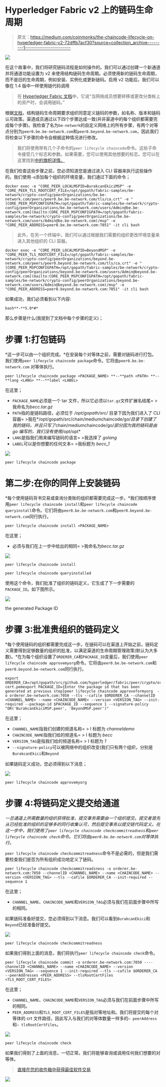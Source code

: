 # Hyperledger Fabric v2 上的链码生命周期

> 原文：<https://medium.com/coinmonks/the-chaincode-lifecycle-on-hyperledger-fabric-v2-72dffb7acf30?source=collection_archive---------1----------------------->

![](img/58a1a0d7f1913df6b4cb0b01dcd2b299.png)

在这个故事中，我们将研究链码流程是如何操作的。我们可以通过创建一个新通道并将通道功能设置为 v2 来使用结构链码生命周期。必须使用新的链码生命周期，而不是旧的生命周期，例如安装、实例化或更新链码。启用 v2 功能后，我们可以像在 1.4 版中一样使用链代码调用

> 在 [Hyperledger Fabric 文档](https://hyperledger-fabric.readthedocs.io/en/release-2.0/test_network.html)中，它说“当网络成员想要转移或更改分类帐上的资产时，会调用链码。”

根据[文档](https://hyperledger-fabric.readthedocs.io/en/release-2.0/chaincode_lifecycle.html#what-is-chaincode)，结构链码生命周期要求组织同意定义链码的参数，如名称、版本和链码认可政策。渠道成员通过以下四个步骤达成一致(并非渠道中的每个组织都需要完成每个步骤)。我检查了名为`be-network`的自定义网络上的所有步骤，有两个对等点分别为`peer0.be.be-network.com`和`peer0.beyond.be-network.com`，因此我们将检查以下步骤的命令会根据这种情况进行修改。

> 我们将使用带有几个子命令的`peer lifecycle chaincode`命令。这些子命令接受几个标志和参数。如果需要，您可以使用其他想要的标志。您可以在这里找到[中的旗帜详情。](https://hyperledger-fabric.readthedocs.io/en/release-2.0/commands/peerlifecycle.html#peer-lifecycle-chaincode-querycommitted)

在我们检查这些步骤之前，您必须知道您是通过进入 CLI 容器来执行这些操作的。我们使用`-e`添加每个组织的环境变量，我们通过下面的命令；

```
docker exec -e "CORE_PEER_LOCALMSPID=BurakcanEkiciMSP" -e "CORE_PEER_TLS_ROOTCERT_FILE=/opt/gopath/fabric-samples/be-network/crypto-config/peerOrganizations/be.be-network.com/peers/peer0.be.be-network.com/tls/ca.crt" -e "[CORE_PEER_MSPCONFIGPATH=/opt/gopath/fabric-samples/be-network/crypto-config/peerOrganizations/be.be-network.com/users/Admin@be.be-network.com](mailto:CORE_PEER_MSPCONFIGPATH=/opt/gopath/fabric-samples/be-network/crypto-config/peerOrganizations/be.be-network.com/users/Admin@be.be-network.com)/msp" -e "CORE_PEER_ADDRESS=peer0.be.be-network.com:7051" -it cli bash
```

> 此外，在另一个终端中，我们可以通过根据我们需要的组织更改环境变量来进入其他组织的 CLI 容器。

```
docker exec -e "CORE_PEER_LOCALMSPID=BeyondMSP" -e "CORE_PEER_TLS_ROOTCERT_FILE=/opt/gopath/fabric-samples/be-network/crypto-config/peerOrganizations/beyond.be-network.com/peers/peer0.beyond.be-network.com/tls/ca.crt" -e "[CORE_PEER_MSPCONFIGPATH=/opt/gopath/fabric-samples/be-network/crypto-config/peerOrganizations/beyond.be-network.com/users/Admin@beyond.be-network.com](mailto:CORE_PEER_MSPCONFIGPATH=/opt/gopath/fabric-samples/be-network/crypto-config/peerOrganizations/beyond.be-network.com/users/Admin@beyond.be-network.com)/msp" -e "CORE_PEER_ADDRESS=peer0.beyond.be-network.com:7051" -it cli bash
```

如果成功，我们必须看到以下内容:

```
bash**-**5.0*#*
```

那么步骤是什么(我提到了文档中每个步骤的定义)；

# 步骤 1:打包链码

*这一步可以由一个组织完成。*在安装每个对等体之前，需要对链码进行打包。我们使用`peer lifecycle chaincode package`命令。它将由`peer0.be.be-network.com` 对等体执行。

```
peer lifecycle chaincode package <PACKAGE_NAME> **--**path <PATH> **--**lang <LANG> **--**label <LABEL>
```

在这里；

*   `PACKAGE_NAME`必须是一个 tar 文件，所以它必须以`tar.gz`文件扩展名结尾= >我命名为*becc.tar.gz*
*   `PATH`指的是链码路径，必须位于 */opt/gopath/src/* 目录下因为我们进入了 CLI 容器= >我在*/opt/gopath/src/chain/mediumchaincode/go/*目录下创建了我的链码，并且只写了*chain/mediumchaincode/go/*部分因为我的链码是由 go 编写的，我们没有使用*/opt/opt*
*   `LANG`是指我们用来编写链码的语言= >我选择了 *golang*
*   `LABEL`可以是你想要的任何文本= >我标题为 *becc_1*

![](img/fc5767dd74b04d1654ffc924fc391271.png)

`peer lifecycle chaincode package`

# **第二步:在你的同伴上安装链码**

*每个使用链码背书交易或查询分类账的组织都需要完成这一步。*我们按顺序使用`peer lifecycle chaincode install`和`peer lifecycle chaincode queryinstall`命令。它们将由`peer0.be.be-network.com`和`peer0.beyond.be-network.com`同行执行。

```
peer lifecycle chaincode install <PACKAGE_NAME>
```

在这里；

*   必须与我们在上一步中给出的相同= >我命名为*becc.tar.gz*

![](img/17f2cb4135a05fea9e0361eabc03760c.png)

`peer lifecycle chaincode install`

```
peer lifecycle chaincode queryinstalled
```

使用这个命令，我们批准了组织的链码定义，它生成了下一步需要的`PACKAGE_ID`。如下图所示。

![](img/759db9fe903333a0c7d99c4a0a81f976.png)

the generated Package ID

# **步骤 3:批准贵组织的链码定义**

*每个使用链码的组织都需要完成这一步。在链码可以在渠道上开始之前，链码定义需要得到足够数量的组织的批准，以满足渠道的生命周期管理政策(默认为大多数)。*在为每个组织设置了`ORDERER_CA`和`PACKAGE_ID`变量后，我们使用`peer lifecycle chaincode approvemyorg`命令。它将由`peer0.be.be-network.com`和`peer0.beyond.be-network.com`同行执行。

```
export ORDERER_CA=/opt/gopath/src/github.com/hyperledger/fabric/peer/crypto/ordererOrganizations/example.com/orderers/orderer.example.com/msp/tlscacerts/tlsca.example.com-cert.pemexport PACKAGE_ID={Enter the package id that has been generated at previous step}peer lifecycle chaincode approveformyorg  -o orderer.be-network.com:7050 --tls --cafile $ORDERER_CA --channelID <CHANNEL_NAME> --name <CHAINCODE_NAME> --version <VERSION_TAG> --init-required --package-id $PACKAGE_ID --sequence 1 --signature-policy "OR('BurakcanEkiciMSP.peer', 'BeyondMSP.peer')"
```

在这里；

*   `CHANNEL_NAME`指我们创建的频道名称= > I 标题为 *channeldemo*
*   `CHAINCODE_NAME`指我们给的频道名= > I 标题为 *becc*
*   `VERSION_TAG`是指我们给的频道名称= > I 标题为 *1*
*   `--signature-policy`可以被网络中的组织改变(我们只有两个组织，分别是`BurakcanEkici`和`Beyond`

如果链码定义成功，您必须得到以下消息；

![](img/349f52911e341e316218436b4e658ca1.png)

`peer lifecycle chaincode approvemyorg`

# **步骤 4:将链码定义提交给通道**

*一旦通道上所需数量的组织获得批准，提交事务需要由一个组织提交。提交者首先从已经批准的组织的足够多的同行收集认可，然后提交事务以提交链代码定义。在这一步中，我们使用了`peer lifecycle chaincode checkcommitreadness`和`peer lifecycle chaincode check`命令。它们将由`peer0.be.be-network.com`对等体执行。*

`peer lifecycle chaincode checkcommitreadness`命令不是必需的，但是我们需要检查我们是否为所有组织成功地定义了链码。

```
peer lifecycle chaincode checkcommitreadiness -o orderer.be-network.com:7050 --channelID <CHANNEL_NAME> --name <CHAINCODE_NAME> --version <VERSION_TAG> --tls --cafile $ORDERER_CA --init-required --sequence 1
```

在这里；

*   `CHANNEL_NAME`、`CHAINCODE_NAME`和`VERSION_TAG`必须与我们在前面步骤中所写的相同。

如果链码准备好提交，您必须得到以下消息。我们可以看到`BurakcanEkici`和`Beyond`已经准备好提交。

![](img/02b8b0919766d777bc59f13c21458eba.png)

`peer lifecycle chaincode checkcommitreadness`

如果我们得到上面的消息，我们将执行`peer lifecycle chaincode check`命令。

```
peer lifecycle chaincode commit -o orderer.be-network.com:7050 ----channelID <CHANNEL_NAME> --name <CHAINCODE_NAME> --version <VERSION_TAG> --sequence 1 --init-required --tls --cafile $ORDERER_CA --peerAddresses <PEER_ADDRESS> --tlsRootCertFiles <TLS_ROOT_CERT_FILES>
```

在这里；

*   `CHANNEL_NAME`、`CHAINCODE_NAME`和`VERSION_TAG`必须与我们在前面步骤中所写的相同。
*   `PEER_ADDRESS`和`TLS_ROOT_CERT_FILES`是指对等地址和。我们将提交的每个对等体的 crt 文件路径，因此写入与我们的对等体数量一样多的`— peerAddress`和`— tlsRootCertFiles`。

![](img/efec8905059cc0e36aecbd2a39fd0a35.png)

`peer lifecycle chaincode check`

如果我们得到了上面的消息，一切正常。我们将能够查询或调用任何我们想要的对等体。

> [直接在您的收件箱中获得最佳软件交易](https://coincodecap.com/?utm_source=coinmonks)

[![](img/7c0b3dfdcbfea594cc0ae7d4f9bf6fcb.png)](https://coincodecap.com/?utm_source=coinmonks)